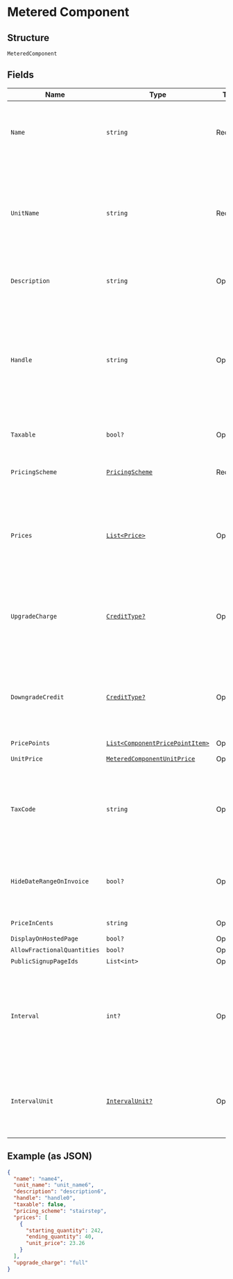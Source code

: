 
# Metered Component

## Structure

`MeteredComponent`

## Fields

| Name | Type | Tags | Description |
|  --- | --- | --- | --- |
| `Name` | `string` | Required | A name for this component that is suitable for showing customers and displaying on billing statements, ie. "Minutes". |
| `UnitName` | `string` | Required | The name of the unit of measurement for the component. It should be singular since it will be automatically pluralized when necessary. i.e. “message”, which may then be shown as “5 messages” on a subscription’s component line-item |
| `Description` | `string` | Optional | A description for the component that will be displayed to the user on the hosted signup page. |
| `Handle` | `string` | Optional | A unique identifier for your use that can be used to retrieve this component is subsequent requests.  Must start with a letter or number and may only contain lowercase letters, numbers, or the characters '.', ':', '-', or '_'.<br>**Constraints**: *Pattern*: `^[a-z0-9][a-z0-9\-_:.]*$` |
| `Taxable` | `bool?` | Optional | Boolean flag describing whether a component is taxable or not. |
| `PricingScheme` | [`PricingScheme`](../../doc/models/pricing-scheme.md) | Required | The identifier for the pricing scheme. See [Product Components](https://help.chargify.com/products/product-components.html) for an overview of pricing schemes. |
| `Prices` | [`List<Price>`](../../doc/models/price.md) | Optional | (Not required for ‘per_unit’ pricing schemes) One or more price brackets. See [Price Bracket Rules](https://maxio.zendesk.com/hc/en-us/articles/24261149166733-Component-Pricing-Schemes#price-bracket-rules) for an overview of how price brackets work for different pricing schemes. |
| `UpgradeCharge` | [`CreditType?`](../../doc/models/credit-type.md) | Optional | The type of credit to be created when upgrading/downgrading. Defaults to the component and then site setting if one is not provided.<br>Available values: `full`, `prorated`, `none`. |
| `DowngradeCredit` | [`CreditType?`](../../doc/models/credit-type.md) | Optional | The type of credit to be created when upgrading/downgrading. Defaults to the component and then site setting if one is not provided.<br>Available values: `full`, `prorated`, `none`. |
| `PricePoints` | [`List<ComponentPricePointItem>`](../../doc/models/component-price-point-item.md) | Optional | - |
| `UnitPrice` | [`MeteredComponentUnitPrice`](../../doc/models/containers/metered-component-unit-price.md) | Optional | This is a container for one-of cases. |
| `TaxCode` | `string` | Optional | A string representing the tax code related to the component type. This is especially important when using the Avalara service to tax based on locale. This attribute has a max length of 10 characters. |
| `HideDateRangeOnInvoice` | `bool?` | Optional | (Only available on Relationship Invoicing sites) Boolean flag describing if the service date range should show for the component on generated invoices. |
| `PriceInCents` | `string` | Optional | deprecated May 2011 - use unit_price instead |
| `DisplayOnHostedPage` | `bool?` | Optional | - |
| `AllowFractionalQuantities` | `bool?` | Optional | - |
| `PublicSignupPageIds` | `List<int>` | Optional | - |
| `Interval` | `int?` | Optional | The numerical interval. i.e. an interval of ‘30’ coupled with an interval_unit of day would mean this component's default price point would renew every 30 days. This property is only available for sites with Multifrequency enabled. |
| `IntervalUnit` | [`IntervalUnit?`](../../doc/models/interval-unit.md) | Optional | A string representing the interval unit for this component's default price point, either month or day. This property is only available for sites with Multifrequency enabled. |

## Example (as JSON)

```json
{
  "name": "name4",
  "unit_name": "unit_name6",
  "description": "description6",
  "handle": "handle0",
  "taxable": false,
  "pricing_scheme": "stairstep",
  "prices": [
    {
      "starting_quantity": 242,
      "ending_quantity": 40,
      "unit_price": 23.26
    }
  ],
  "upgrade_charge": "full"
}
```

